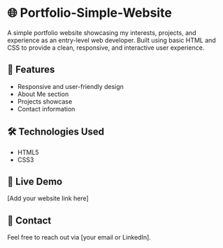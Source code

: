 # 🌐 Portfolio-Simple-Website

A simple portfolio website showcasing my interests, projects, and experience as an entry-level web developer. Built using basic HTML and CSS to provide a clean, responsive, and interactive user experience.

## 🚀 Features  
- Responsive and user-friendly design  
- About Me section  
- Projects showcase  
- Contact information  

## 🛠️ Technologies Used  
- HTML5  
- CSS3  

## 📌 Live Demo  
[Add your website link here]  

## 📩 Contact  
Feel free to reach out via [your email or LinkedIn].  
